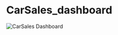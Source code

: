 # CarSales_dashboard
![CarSales Dashboard](https://github.com/user-attachments/assets/998dc342-655c-4303-a60c-9465520243ad)
